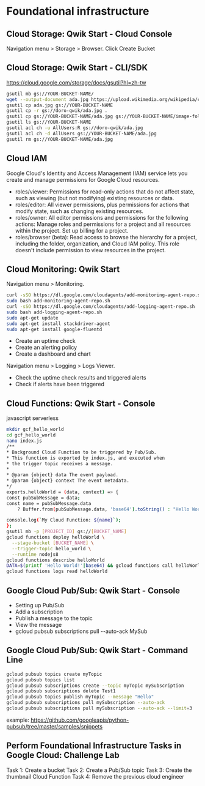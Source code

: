 # Foundational infrastructure

## Cloud Storage: Qwik Start - Cloud Console

Navigation menu > Storage > Browser. Click Create Bucket

## Cloud Storage: Qwik Start - CLI/SDK

https://cloud.google.com/storage/docs/gsutil?hl=zh-tw

```bash
gsutil mb gs://YOUR-BUCKET-NAME/
wget --output-document ada.jpg https://upload.wikimedia.org/wikipedia/commons/thumb/a/a4/Ada_Lovelace_portrait.jpg/800px-Ada_Lovelace_portrait.jpg
gsutil cp ada.jpg gs://YOUR-BUCKET-NAME
gsutil cp -r gs://doro-qwik/ada.jpg .
gsutil cp gs://YOUR-BUCKET-NAME/ada.jpg gs://YOUR-BUCKET-NAME/image-folder/
gsutil ls gs://YOUR-BUCKET-NAME
gsutil acl ch -u AllUsers:R gs://doro-qwik/ada.jpg
gsutil acl ch -d AllUsers gs://YOUR-BUCKET-NAME/ada.jpg
gsutil rm gs://YOUR-BUCKET-NAME/ada.jpg
```

## Cloud IAM

Google Cloud's Identity and Access Management (IAM) service lets you create and manage permissions for Google Cloud resources.

- roles/viewer: Permissions for read-only actions that do not affect state, such as viewing (but not modifying) existing resources or data.
- roles/editor: All viewer permissions, plus permissions for actions that modify state, such as changing existing resources.
- roles/owner: All editor permissions and permissions for the following actions: Manage roles and permissions for a project and all resources within the project. Set up billing for a project.
- roles/browser (beta): Read access to browse the hierarchy for a project, including the folder, organization, and Cloud IAM policy. This role doesn't include permission to view resources in the project.

## Cloud Monitoring: Qwik Start

Navigation menu > Monitoring.

```bash
curl -sSO https://dl.google.com/cloudagents/add-monitoring-agent-repo.sh
sudo bash add-monitoring-agent-repo.sh
curl -sSO https://dl.google.com/cloudagents/add-logging-agent-repo.sh
sudo bash add-logging-agent-repo.sh
sudo apt-get update
sudo apt-get install stackdriver-agent
sudo apt-get install google-fluentd
```

- Create an uptime check
- Create an alerting policy
- Create a dashboard and chart

Navigation menu > Logging > Logs Viewer.

- Check the uptime check results and triggered alerts
- Check if alerts have been triggered

## Cloud Functions: Qwik Start - Console

javascript serverless

```bash
mkdir gcf_hello_world
cd gcf_hello_world
nano index.js
/**
* Background Cloud Function to be triggered by Pub/Sub.
* This function is exported by index.js, and executed when
* the trigger topic receives a message.
*
* @param {object} data The event payload.
* @param {object} context The event metadata.
*/
exports.helloWorld = (data, context) => {
const pubSubMessage = data;
const name = pubSubMessage.data
    ? Buffer.from(pubSubMessage.data, 'base64').toString() : "Hello World";

console.log(`My Cloud Function: ${name}`);
};
gsutil mb -p [PROJECT_ID] gs://[BUCKET_NAME]
gcloud functions deploy helloWorld \
  --stage-bucket [BUCKET_NAME] \
  --trigger-topic hello_world \
  --runtime nodejs8
gcloud functions describe helloWorld
DATA=$(printf 'Hello World!'|base64) && gcloud functions call helloWorld --data '{"data":"'$DATA'"}'
gcloud functions logs read helloWorld
```

## Google Cloud Pub/Sub: Qwik Start - Console

- Setting up Pub/Sub
- Add a subscription
- Publish a message to the topic
- View the message
- gcloud pubsub subscriptions pull --auto-ack MySub

## Google Cloud Pub/Sub: Qwik Start - Command Line

```bash
gcloud pubsub topics create myTopic
gcloud pubsub topics list
gcloud pubsub subscriptions create --topic myTopic mySubscription
gcloud pubsub subscriptions delete Test1
gcloud pubsub topics publish myTopic --message "Hello"
gcloud pubsub subscriptions pull mySubscription --auto-ack
gcloud pubsub subscriptions pull mySubscription --auto-ack --limit=3
```

example: https://github.com/googleapis/python-pubsub/tree/master/samples/snippets

## Perform Foundational Infrastructure Tasks in Google Cloud: Challenge Lab

Task 1: Create a bucket
Task 2: Create a Pub/Sub topic
Task 3: Create the thumbnail Cloud Function
Task 4: Remove the previous cloud engineer